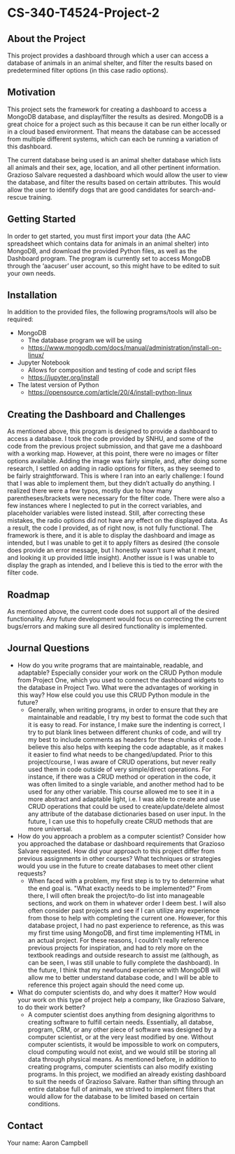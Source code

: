 # CS-340-T4524-Project-2
## About the Project
This project provides a dashboard through which a user can access a database of animals in an animal shelter, and filter the results based on predetermined filter options (in this case radio options).

## Motivation
This project sets the framework for creating a dashboard to access a MongoDB database, and display/filter the results as desired.  MongoDB is a great choice for a project such as this because it can be run either locally or in a cloud based environment.  That means the database can be accessed from multiple different systems, which can each be running a variation of this dashboard. 

The current database being used is an animal shelter database which lists all animals and their sex, age, location, and all other pertinent information.  Grazioso Salvare requested a dashboard which would allow the user to view the database, and filter the results based on certain attributes.  This would allow the user to identify dogs that are good candidates for search-and-rescue training.

## Getting Started
In order to get started, you must first import your data (the AAC spreadsheet which contains data for animals in an animal shelter) into MongoDB, and download the provided Python files, as well as the Dashboard program.  The program is currently set to access MongoDB through the ‘aacuser’ user account, so this might have to be edited to suit your own needs.

## Installation
In addition to the provided files, the following programs/tools will also be required:
* MongoDB
  * The database program we will be using
  * https://www.mongodb.com/docs/manual/administration/install-on-linux/
* Jupyter Notebook
  * Allows for composition and testing of code and script files
  * https://jupyter.org/install
* The latest version of Python
  * https://opensource.com/article/20/4/install-python-linux

## Creating the Dashboard and Challenges
As mentioned above, this program is designed to provide a dashboard to access a database.  I took the code provided by SNHU, and some of the code from the previous project submission, and that gave me a dashboard with a working map.  However, at this point, there were no images or filter options available.  Adding the image was fairly simple, and, after doing some research, I settled on adding in radio options for filters, as they seemed to be fairly straightforward.  This is where I ran into an early challenge: I found that I was able to implement them, but they didn’t actually do anything.  I realized there were a few typos, mostly due to how many parentheses/brackets were necessary for the filter code.  There were also a few instances where I neglected to put in the correct variables, and placeholder variables were listed instead.  Still, after correcting these mistakes, the radio options did not have any effect on the displayed data.  As a result, the code I provided, as of right now, is not fully functional.  The framework is there, and it is able to display the dashboard and image as intended, but I was unable to get it to apply filters as desired (the console does provide an error message, but I honestly wasn’t sure what it meant, and looking it up provided little insight).  Another issue is I was unable to display the graph as intended, and I believe this is tied to the error with the filter code.

## Roadmap
As mentioned above, the current code does not support all of the desired functionality.  Any future development would focus on correcting the current bugs/errors and making sure all desired functionality is implemented.

## Journal Questions
* How do you write programs that are maintainable, readable, and adaptable? Especially consider your work on the CRUD Python module from Project One, which you used to connect the dashboard widgets to the database in Project Two. What were the advantages of working in this way? How else could you use this CRUD Python module in the future?
  * Generally, when writing programs, in order to ensure that they are maintainable and readable, I try my best to format the code such that it is easy to read.  For instance, I make sure the indenting is correct, I try to put blank lines between different chunks of code, and will try my best to include comments as headers for these chunks of code.  I believe this also helps with keeping the code adaptable, as it makes it easier to find what needs to be changed/updated.  Prior to this project/course, I was aware of CRUD operations, but never really used them in code outside of very simple/direct operations.  For instance, if there was a CRUD method or operation in the code, it was often limited to a single variable, and another method had to be used for any other variable.  This course allowed me to see it in a more abstract and adaptable light, i.e. I was able to create and use CRUD operations that could be used to create/update/delete almost any attribute of the database dictionaries based on user input.  In the future, I can use this to hopefully create CRUD methods that are more universal. 
* How do you approach a problem as a computer scientist? Consider how you approached the database or dashboard requirements that Grazioso Salvare requested. How did your approach to this project differ from previous assignments in other courses? What techniques or strategies would you use in the future to create databases to meet other client requests?
  * When faced with a problem, my first step is to try to determine what the end goal is.  "What exactly needs to be implemented?"  From there, I will often break the project/to-do list into manageable sections, and work on them in whatever order I deem best.  I will also often consider past projects and see if I can utilize any experience from those to help with completing the current one.  However, for this database project, I had no past experience to reference, as this was my first time using MongoDB, and first time implementing HTML in an actual project.  For these reasons, I couldn't really reference previous projects for inspiration, and had to rely more on the textbook readings and outside research to assist me (although, as can be seen, I was still unable to fully complete the dashboard).  In the future, I think that my newfound experience with MongoDB will allow me to better understand database code, and I will be able to reference this project again should the need come up. 
* What do computer scientists do, and why does it matter? How would your work on this type of project help a company, like Grazioso Salvare, to do their work better?
  * A computer scientist does anything from designing algorithms to creating software to fulfill certain needs.  Essentially, all databse, program, CRM, or any other piece of software was designed by a computer scientist, or at the very least modified by one.  Without computer scientists, it would be impossible to work on computers, cloud computing would not exist, and we would still be storing all data through physical means.  As mentioned before, in addition to creating programs, computer scientists can also modify existing programs.  In this project, we modified an already existing dashboard to suit the needs of Grazioso Salvare.  Rather than sifting through an entire databse full of animals, we strived to implement filters that would allow for the database to be limited based on certain conditions.

## Contact
Your name: Aaron Campbell
